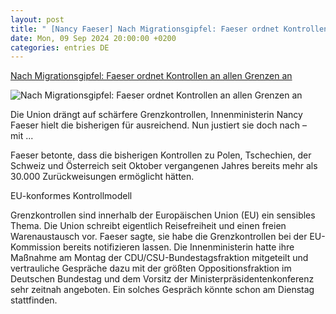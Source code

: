 ```yaml
---
layout: post
title: " [Nancy Faeser] Nach Migrationsgipfel: Faeser ordnet Kontrollen an allen Grenzen an"
date: Mon, 09 Sep 2024 20:00:00 +0200
categories: entries DE
---
```

[Nach Migrationsgipfel: Faeser ordnet Kontrollen an allen Grenzen an](https://www.spiegel.de/politik/deutschland/migration-nancy-faeser-will-kontrollen-an-allen-grenzen-anordnen-a-46d4f51e-25a8-41d8-a8cc-6a6b7d902ce1)

![Nach Migrationsgipfel: Faeser ordnet Kontrollen an allen Grenzen an](https://cdn.prod.www.spiegel.de/images/2d4d9e01-d121-4e68-977d-3022ce74379d_w1200_r1.778_fpx45_fpy49.jpg)

Die Union drängt auf schärfere Grenzkontrollen, Innenministerin Nancy Faeser hielt die bisherigen für ausreichend. Nun justiert sie doch nach – mit ...

Faeser betonte, dass die bisherigen Kontrollen zu Polen, Tschechien, der Schweiz und Österreich seit Oktober vergangenen Jahres bereits mehr als 30.000 Zurückweisungen ermöglicht hätten.

EU-konformes Kontrollmodell

Grenzkontrollen sind innerhalb der Europäischen Union (EU) ein sensibles Thema. Die Union schreibt eigentlich Reisefreiheit und einen freien Warenaustausch vor. Faeser sagte, sie habe die Grenzkontrollen bei der EU-Kommission bereits notifizieren lassen. Die Innenministerin hatte ihre Maßnahme am Montag der CDU/CSU-Bundestagsfraktion mitgeteilt und vertrauliche Gespräche dazu mit der größten Oppositionsfraktion im Deutschen Bundestag und dem Vorsitz der Ministerpräsidentenkonferenz sehr zeitnah angeboten. Ein solches Gespräch könnte schon am Dienstag stattfinden.

